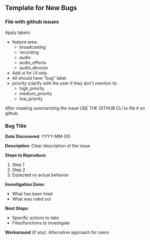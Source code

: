 ## Template for New Bugs

### File with github issues

Apply labels:

- feature area:
  - broadcasting
  - recording
  - audio
  - audio_effects
  - audio_devices
- Add ui for UI only
- All should have "bug" label
- priority (clarify with the user if they don't mention it):
  - high_priority
  - medium_priority
  - low_priority

After creating summarizing the issue USE THE GITHUB CLI to file it on github.

### Bug Title

**Date Discovered**: YYYY-MM-DD

**Description**: Clear description of the issue

**Steps to Reproduce**:

1. Step 1
2. Step 2
3. Expected vs actual behavior

**Investigation Done**:

- What has been tried
- What was ruled out

**Next Steps**:

- Specific actions to take
- Files/functions to investigate

**Workaround** (if any): Alternative approach for users
